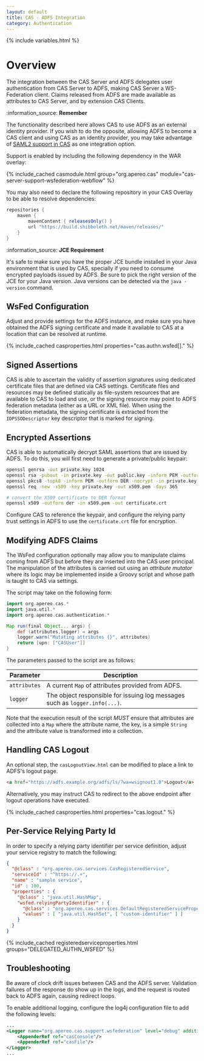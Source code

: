 ```yaml
---
layout: default
title: CAS - ADFS Integration
category: Authentication
---
```


{% include variables.html %}

# Overview

The integration between the CAS Server and ADFS delegates user authentication from CAS Server
to ADFS, making CAS Server a WS-Federation client. Claims released from ADFS are made 
available as attributes to CAS Server, and by extension CAS Clients.

<div class="alert alert-info">:information_source: <strong>Remember</strong><p>The functionality described 
here allows CAS to use ADFS as an external identity provider. If you wish to do the 
opposite, allowing ADFS to become a CAS client and using CAS as an identity 
provider, you may take advantage of 
<a href="../authentication/Configuring-SAML2-Authentication.html">SAML2 support in CAS</a> 
as one integration option.</p></div>

Support is enabled by including the following dependency in the WAR overlay:

{% include_cached casmodule.html group="org.apereo.cas" module="cas-server-support-wsfederation-webflow" %}

You may also need to declare the following repository in your
CAS Overlay to be able to resolve dependencies:

```groovy
repositories {
    maven { 
        mavenContent { releasesOnly() }
        url "https://build.shibboleth.net/maven/releases/" 
    }
}
```

<div class="alert alert-info">:information_source: <strong>JCE Requirement</strong><p>It's safe to make sure you have the proper JCE bundle 
installed in your Java environment that is used by CAS, specially if you need to consume encrypted payloads issued by ADFS. 
Be sure to pick the right version of the JCE for your Java version. Java 
versions can be detected via the <code>java -version</code> command.</p></div>

## WsFed Configuration

Adjust and provide settings for the ADFS instance, and make sure you have obtained the ADFS 
signing certificate and made it available to CAS at a location that can be resolved at runtime.

{% include_cached casproperties.html properties="cas.authn.wsfed[]." %}

## Signed Assertions

CAS is able to ascertain the validity of assertion signatures using dedicated certificate files that are defined
via CAS settings. Certificate files and resources may be defined statically as file-system resources that are
available to CAS to load and use, or the signing resource may point to ADFS federation metadata (either as a URL or XML file). 
When using the federation metadata, the signing certificate is extracted from the `IDPSSODescriptor` key descriptor 
that is marked for signing.

## Encrypted Assertions

CAS is able to automatically decrypt SAML assertions that are issued by ADFS. To do this,
you will first need to generate a private/public keypair:

```bash
openssl genrsa -out private.key 1024
openssl rsa -pubout -in private.key -out public.key -inform PEM -outform DER
openssl pkcs8 -topk8 -inform PEM -outform DER -nocrypt -in private.key -out private.p8
openssl req -new -x509 -key private.key -out x509.pem -days 365

# convert the X509 certificate to DER format
openssl x509 -outform der -in x509.pem -out certificate.crt
```

Configure CAS to reference the keypair, and configure the relying party trust settings
in ADFS to use the `certificate.crt` file for encryption.

## Modifying ADFS Claims

The WsFed configuration optionally may allow you to manipulate claims coming 
from ADFS but before they are inserted into the CAS user principal.
The manipulation of the attributes is carried out using an *attribute mutator* 
where its logic may be implemented inside a Groovy script and whose
path is taught to CAS via settings.

The script may take on the following form:

```groovy
import org.apereo.cas.*
import java.util.*
import org.apereo.cas.authentication.*

Map run(final Object... args) {
    def (attributes,logger) = args
    logger.warn("Mutating attributes {}", attributes)
    return [upn: ["CASUser"]]
}
```

The parameters passed to the script are as follows:

| Parameter    | Description                                                                 |
|--------------|-----------------------------------------------------------------------------|
| `attributes` | A current `Map` of attributes provided from ADFS.                           |
| `logger`     | The object responsible for issuing log messages such as `logger.info(...)`. |

Note that the execution result of the script *MUST* ensure that attributes are collected into a `Map`
where the attribute name, the key, is a simple `String` and the attribute value is transformed into a collection.

## Handling CAS Logout

An optional step, the `casLogoutView.html` can be modified to place a link to ADFS's logout page.

```html
<a href="https://adfs.example.org/adfs/ls/?wa=wsignout1.0">Logout</a>
```

Alternatively, you may instruct CAS to redirect to the above endpoint after logout operations have executed.

{% include_cached casproperties.html properties="cas.logout." %}

## Per-Service Relying Party Id

In order to specify a relying party identifier per service definition, adjust your service
registry to match the following:

```json
{
  "@class" : "org.apereo.cas.services.CasRegisteredService",
  "serviceId" : "^https://.+",
  "name" : "sample service",
  "id" : 100,
  "properties" : {
    "@class" : "java.util.HashMap",
    "wsfed.relyingPartyIdentifier" : {
      "@class" : "org.apereo.cas.services.DefaultRegisteredServiceProperty",
      "values" : [ "java.util.HashSet", [ "custom-identifier" ] ]
    }
  }
}
```

{% include_cached registeredserviceproperties.html groups="DELEGATED_AUTHN_WSFED" %}

## Troubleshooting

Be aware of clock drift issues between CAS and the ADFS server. Validation failures 
of the response do show up in the logs, and the request is routed back to ADFS again, causing redirect loops.

To enable additional logging, configure the log4j configuration file to add the following levels:

```xml
...
<Logger name="org.apereo.cas.support.wsfederation" level="debug" additivity="false">
    <AppenderRef ref="casConsole"/>
    <AppenderRef ref="casFile"/>
</Logger>
...
```
